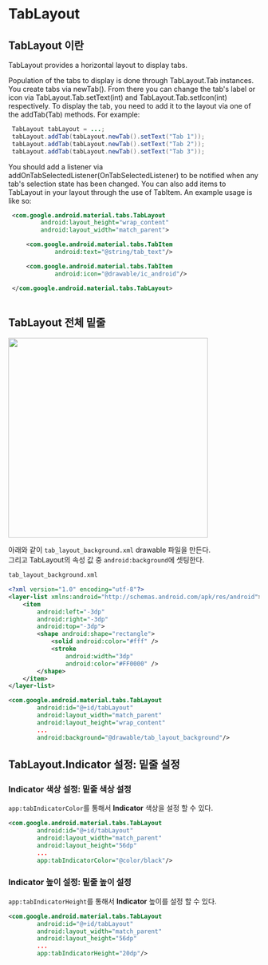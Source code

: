 # TabLayout

## TabLayout 이란
<p>
  
TabLayout provides a horizontal layout to display tabs.

Population of the tabs to display is done through TabLayout.Tab instances. You create tabs via newTab(). From there you can change the tab's label or icon via TabLayout.Tab.setText(int) and TabLayout.Tab.setIcon(int) respectively. To display the tab, you need to add it to the layout via one of the addTab(Tab) methods. For example:

``` java
 TabLayout tabLayout = ...;
 tabLayout.addTab(tabLayout.newTab().setText("Tab 1"));
 tabLayout.addTab(tabLayout.newTab().setText("Tab 2"));
 tabLayout.addTab(tabLayout.newTab().setText("Tab 3"));
 ```
  
You should add a listener via addOnTabSelectedListener(OnTabSelectedListener) to be notified when any tab's selection state has been changed.
You can also add items to TabLayout in your layout through the use of TabItem. An example usage is like so:

``` xml
 <com.google.android.material.tabs.TabLayout
         android:layout_height="wrap_content"
         android:layout_width="match_parent">

     <com.google.android.material.tabs.TabItem
             android:text="@string/tab_text"/>

     <com.google.android.material.tabs.TabItem
             android:icon="@drawable/ic_android"/>

 </com.google.android.material.tabs.TabLayout>
 

```


</p>

## TabLayout 전체 밑줄
<img src="https://user-images.githubusercontent.com/40654227/188272838-4f9ad575-01e1-4bb0-9af2-29a388232447.png" height=400/>

아래와 같이 `tab_layout_background.xml` drawable 파일을 만든다.
</br>
그리고 TabLayout의 속성 값 중 `android:background`에 셋팅한다.
``` xml
tab_layout_background.xml

<?xml version="1.0" encoding="utf-8"?>
<layer-list xmlns:android="http://schemas.android.com/apk/res/android">
    <item
        android:left="-3dp"
        android:right="-3dp"
        android:top="-3dp">
        <shape android:shape="rectangle">
            <solid android:color="#fff" />
            <stroke
                android:width="3dp"
                android:color="#FF0000" />
        </shape>
    </item>
</layer-list>
```
``` xml
<com.google.android.material.tabs.TabLayout
        android:id="@+id/tabLayout"
        android:layout_width="match_parent"
        android:layout_height="wrap_content"
        ...
        android:background="@drawable/tab_layout_background"/>
```

## TabLayout.Indicator 설정: 밑줄 설정
### Indicator 색상 설정: 밑줄 색상 설정
`app:tabIndicatorColor`를 통해서 **Indicator** 색상을 설정 할 수 있다.
``` xml
<com.google.android.material.tabs.TabLayout
        android:id="@+id/tabLayout"
        android:layout_width="match_parent"
        android:layout_height="56dp"
        ...
        app:tabIndicatorColor="@color/black"/>
```
### Indicator 높이 설정: 밑줄 높이 설정
`app:tabIndicatorHeight`를 통해서 **Indicator** 높이를 설정 할 수 있다.
``` xml
<com.google.android.material.tabs.TabLayout
        android:id="@+id/tabLayout"                                    
        android:layout_width="match_parent"
        android:layout_height="56dp"
        ...
        app:tabIndicatorHeight="20dp"/>
```
